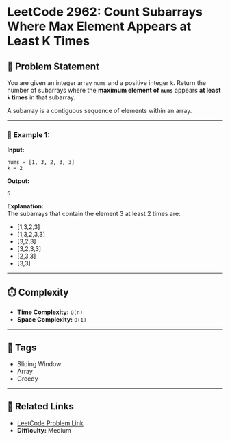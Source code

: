# LeetCode 2962: Count Subarrays Where Max Element Appears at Least K Times

## 🧩 Problem Statement

You are given an integer array `nums` and a positive integer `k`. Return the number of subarrays where the **maximum element of `nums`** appears **at least `k` times** in that subarray.

A subarray is a contiguous sequence of elements within an array.

---

### 🔸 Example 1:

**Input:**
```
nums = [1, 3, 2, 3, 3]
k = 2
```
**Output:**
```
6
```

**Explanation:**  
The subarrays that contain the element 3 at least 2 times are:  
- [1,3,2,3]  
- [1,3,2,3,3]  
- [3,2,3]  
- [3,2,3,3]  
- [2,3,3]  
- [3,3]

---
## ⏱️ Complexity

- **Time Complexity:** `O(n)`  
- **Space Complexity:** `O(1)`

---

## 🧠 Tags

- Sliding Window  
- Array  
- Greedy  

---

## 🔗 Related Links

- [LeetCode Problem Link](https://leetcode.com/u/Moavia_Amir/)  
- **Difficulty:** Medium



